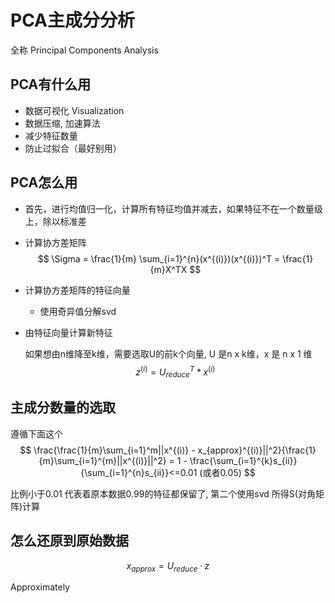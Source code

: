 # PCA主成分分析

全称 Principal Components Analysis



## PCA有什么用

* 数据可视化 Visualization
* 数据压缩, 加速算法
* 减少特征数量
* 防止过拟合（最好别用）



## PCA怎么用

* 首先，进行均值归一化，计算所有特征均值并减去，如果特征不在一个数量级上，除以标准差

* 计算协方差矩阵
  $$
  \Sigma = \frac{1}{m} \sum_{i=1}^{n}(x^{(i)})(x^{(i)})^T = \frac{1}{m}X^TX
  $$
  

* 计算协方差矩阵的特征向量

  * 使用奇异值分解svd

* 由特征向量计算新特征

  如果想由n维降至k维，需要选取U的前k个向量, U 是n x k维，x 是 n x 1 维
  $$
  z^{(i)} = U_{reduce}^T*x^{(i)}
  $$



## 主成分数量的选取

遵循下面这个
$$
\frac{\frac{1}{m}\sum_{i=1}^m||x^{(i)} - x_{approx}^{(i)}||^2}{\frac{1}{m}\sum_{i=1}^{m}||x^{(i)}||^2} = 1 - \frac{\sum_{i=1}^{k}s_{ii}}{\sum_{i=1}^{n}s_{ii}}<=0.01 (或者0.05)
$$


比例小于0.01 代表着原本数据0.99的特征都保留了, 第二个使用svd 所得S(对角矩阵)计算



## 怎么还原到原始数据

$$
x_{approx} = U_{reduce}·z
$$

Approximately